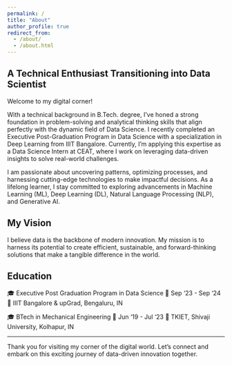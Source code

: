 ```yaml
---
permalink: /
title: "About"
author_profile: true
redirect_from: 
  - /about/
  - /about.html
---
```


A Technical Enthusiast Transitioning into Data Scientist
---
Welcome to my digital corner!

With a technical background in B.Tech. degree, I’ve honed a strong foundation in problem-solving and analytical thinking skills that align perfectly with the dynamic field of Data Science. I recently completed an Executive Post-Graduation Program in Data Science with a specialization in Deep Learning from IIIT Bangalore. Currently, I’m applying this expertise as a Data Science Intern at CEAT, where I work on leveraging data-driven insights to solve real-world challenges.

I am passionate about uncovering patterns, optimizing processes, and harnessing cutting-edge technologies to make impactful decisions. As a lifelong learner, I stay committed to exploring advancements in Machine Learning (ML), Deep Learning (DL), Natural Language Processing (NLP), and Generative AI.


My Vision
---
I believe data is the backbone of modern innovation. My mission is to harness its potential to create efficient, sustainable, and forward-thinking solutions that make a tangible difference in the world.

Education
---
🎓 Executive Post Graduation Program in Data Science
📅 Sep ‘23 - Sep ‘24
📍 IIIT Bangalore & upGrad, Bengaluru, IN

🎓 BTech in Mechanical Engineering
📅 Jun ‘19 - Jul ‘23
📍 TKIET, Shivaji University, Kolhapur, IN

---
Thank you for visiting my corner of the digital world. Let’s connect and embark on this exciting journey of data-driven innovation together.
